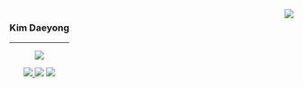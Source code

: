 <div align="center">
  
  <img align="right" src="https://github-readme-stats.vercel.app/api?username=kim-daeyong&theme=react)](https://github.com/kim-daeyong/github-readme-stats"/>
<!-- <img align="right" src="https://github-readme-stats.vercel.app/api/top-langs/?username=kim-daeyong&theme=react&layout=compact&hide=html,css,scss,c,mustache,ruby&count_private=true"/> -->
<!--    <div align="right">
  <img src="https://img.shields.io/badge/Java-007396?style=flat&logo=java&logoColor=white"/>  
  <img src="https://img.shields.io/badge/Python-3776AB?style=flat&logo=python&logoColor=white"/>  
  <img src="https://img.shields.io/badge/Go-00ADD8?style=flat&logo=go&logoColor=white"/>  
  </div> -->
  
  <div style="float:left">
  
  ### Kim Daeyong

  ---

  <a href="https://github.com/Kim-Daeyong"><img src="https://hits.seeyoufarm.com/api/count/incr/badge.svg?url=https%3A%2F%2Fgithub.com%2Fkim-daeyong&count_bg=%2379C83D&title_bg=%23555555&icon=&icon_color=%23E7E7E7&title=Github&edge_flat=false)"/></a>

  <a href="https://kim-daeyong.github.io/"><img src="http://img.shields.io/badge/Blog-black?style=flat-square&logo=github&link=https://kim-daeyong.github.io/">  </a>
  <a href="mailto:kdy2353@gmail.com"><img src="https://img.shields.io/badge/Gmail-d14836?style=flat-square&logo=Gmail&logoColor=white&link=mailto:kdy2353@gmail.com"/></a>
  <a href="https://www.linkedin.com/in/daeyong-kim-657050184/"><img src="https://img.shields.io/badge/-LinkedIn-blue?style=flat-square&logo=Linkedin&logoColor=white&link=https://www.linkedin.com/in/daeyong-kim-657050184/"></a>
  <br>

  </div>
 
</div>
